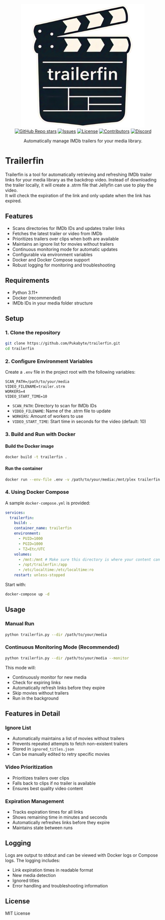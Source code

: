<div align="center">
  <a href="https://github.com/Pukabyte/trailerfin">
    <picture>
      <source media="(prefers-color-scheme: dark)" srcset="assets/logo.png" width="400">
      <img alt="trailerfin" src="assets/logo.png" width="400">
    </picture>
  </a>
</div>

<div align="center">
  <a href="https://github.com/Pukabyte/trailerfin/stargazers"><img alt="GitHub Repo stars" src="https://img.shields.io/github/stars/Pukabyte/trailerfin?label=Trailerfin"></a>
  <a href="https://github.com/Pukabyte/trailerfin/issues"><img alt="Issues" src="https://img.shields.io/github/issues/Pukabyte/trailerfin" /></a>
  <a href="https://github.com/Pukabyte/trailerfin/blob/main/LICENSE"><img alt="License" src="https://img.shields.io/github/license/Pukabyte/trailerfin"></a>
  <a href="https://github.com/Pukabyte/trailerfin/graphs/contributors"><img alt="Contributors" src="https://img.shields.io/github/contributors/Pukabyte/trailerfin" /></a>
  <a href="https://discord.gg/vMSnNcd7m5"><img alt="Discord" src="https://img.shields.io/badge/Join%20discord-8A2BE2" /></a>
</div>

<div align="center">
  <p>Automatically manage IMDb trailers for your media library.</p>
</div>

# Trailerfin

Trailerfin is a tool for automatically retrieving and refreshing IMDb trailer links for your media library as the backdrop video.
Instead of downloading the trailer locally, it will create a .strm file that Jellyfin can use to play the video.  
It will check the expiration of the link and only update when the link has expired.

## Features
- Scans directories for IMDb IDs and updates trailer links
- Fetches the latest trailer or video from IMDb
- Prioritizes trailers over clips when both are available
- Maintains an ignore list for movies without trailers
- Continuous monitoring mode for automatic updates
- Configurable via environment variables
- Docker and Docker Compose support
- Robust logging for monitoring and troubleshooting

## Requirements
- Python 3.11+
- Docker (recommended)
- IMDb IDs in your media folder structure

## Setup

### 1. Clone the repository
```sh
git clone https://github.com/Pukabyte/trailerfin.git
cd trailerfin
```

### 2. Configure Environment Variables
Create a `.env` file in the project root with the following variables:

```env
SCAN_PATH=/path/to/your/media
VIDEO_FILENAME=trailer.strm
WORKERS=4
VIDEO_START_TIME=10
```

- `SCAN_PATH`: Directory to scan for IMDb IDs
- `VIDEO_FILENAME`: Name of the .strm file to update
- `WORKERS`: Amount of workers to use
- `VIDEO_START_TIME`: Start time in seconds for the video (default: 10)

### 3. Build and Run with Docker

#### Build the Docker image
```sh
docker build -t trailerfin .
```

#### Run the container
```sh
docker run --env-file .env -v /path/to/your/media:/mnt/plex trailerfin
```

### 4. Using Docker Compose

A sample `docker-compose.yml` is provided:

```yaml
services:
  trailerfin:
    build: .
    container_name: trailerfin
    environment:
      - PUID=1000
      - PGID=1000
      - TZ=Etc/UTC
    volumes:
      - /mnt:/mnt # Make sure this directory is where your content can be found in
      - /opt/trailerfin:/app
      - /etc/localtime:/etc/localtime:ro
    restart: unless-stopped
```

Start with:
```sh
docker-compose up -d
```

## Usage

### Manual Run
```sh
python trailerfin.py --dir /path/to/your/media
```

### Continuous Monitoring Mode (Recommended)
```sh
python trailerfin.py --dir /path/to/your/media --monitor
```
This mode will:
- Continuously monitor for new media
- Check for expiring links
- Automatically refresh links before they expire
- Skip movies without trailers
- Run in the background

## Features in Detail

### Ignore List
- Automatically maintains a list of movies without trailers
- Prevents repeated attempts to fetch non-existent trailers
- Stored in `ignored_titles.json`
- Can be manually edited to retry specific movies

### Video Prioritization
- Prioritizes trailers over clips
- Falls back to clips if no trailer is available
- Ensures best quality video content

### Expiration Management
- Tracks expiration times for all links
- Shows remaining time in minutes and seconds
- Automatically refreshes links before they expire
- Maintains state between runs

## Logging
Logs are output to stdout and can be viewed with Docker logs or Compose logs. The logging includes:
- Link expiration times in readable format
- New media detection
- Ignored titles
- Error handling and troubleshooting information

## License
MIT License 